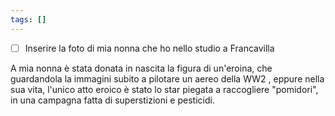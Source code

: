 ```yaml
---
tags: []
---
```

- [ ] Inserire la foto di mia nonna che ho nello studio a Francavilla

A mia nonna è stata donata in nascita la figura di un'eroina, che guardandola la immagini subito a pilotare un aereo della WW2 , eppure nella sua vita, l'unico atto eroico è stato lo star piegata a raccogliere "pomidori", in una campagna fatta di superstizioni e pesticidi.